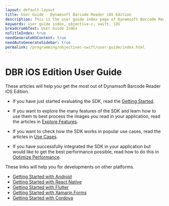 ```yaml
---
layout: default-layout
title: User Guide - Dynamsoft Barcode Reader iOS Edition
description: This is the user guide index page of Dynamsoft Barcode Reader iOS SDK.
keywords: user guide index, objective-c, swift, iOS
breadcrumbText: User Guide Index
noTitleIndex: true
needGenerateH3Content: true
needAutoGenerateSidebar: true
permalink: /programming/objectivec-swift/user-guide/index.html
---
```


# DBR iOS Edition User Guide

These articles will help you get the most out of Dynamsoft Barcode Reader iOS Edition.

* If you have just started evaluating the SDK, read the [Getting Started](../user-guide.md).

* If you want to explore the many features of the SDK and learn how to use them to best process the images you read in your application, read the articles in [Explore Features](explore-features/index.md).

* If you want to check how the SDK works in popular use cases, read the articles in [Use Cases](use-cases/index.md).

* If you have successfully integrated the SDK in your application but would like to get the best performance possible, read how to do this in [Optimize Performance](quick-performance-settings.md).

These links will help you for developments on other platforms.

- <a target="_blank" href="https://www.dynamsoft.com/barcode-reader/docs/mobile/programming/android/user-guide.html?ver=latest">Getting Started with Android</a>
- <a target="_blank" href="https://www.dynamsoft.com/capture-vision/docs/programming/react-native/?ver=latest">Getting Started with React Native</a>
- <a target="_blank" href="https://www.dynamsoft.com/capture-vision/docs/programming/flutter/?ver=latest">Getting Started with Flutter</a>
- <a target="_blank" href="https://www.dynamsoft.com/capture-vision/docs/programming/xamarin/?ver=latest">Getting Started with Xamarin.Forms</a>
- <a target="_blank" href="https://www.dynamsoft.com/capture-vision/docs/programming/cordova/?ver=latest">Getting Started with Cordova</a>
